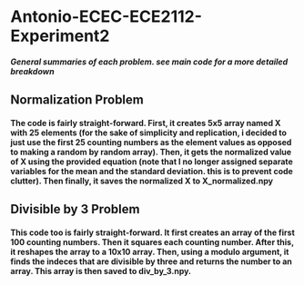 # Antonio-ECEC-ECE2112-Experiment2
##### General summaries of each problem. see main code for a more detailed breakdown
## Normalization Problem
#### The code is fairly straight-forward. First, it creates 5x5 array named X with 25 elements (for the sake of simplicity and replication, i decided to just use the first 25 counting numbers as the element values as opposed to making a random by random array). Then, it gets the normalized value of X using the provided equation (note that I no longer assigned separate variables for the mean and the standard deviation. this is to prevent code clutter). Then finally, it saves the normalized X to X_normalized.npy
## Divisible by 3 Problem
#### This code too is fairly straight-forward. It first creates an array of the first 100 counting numbers. Then it squares each counting number. After this, it reshapes the array to a 10x10 array. Then, using a modulo argument, it finds the indeces that are divisible by three and returns the number to an array. This array is then saved to div_by_3.npy.
